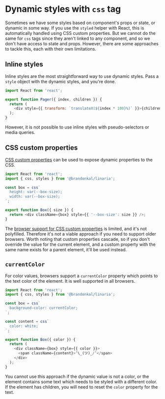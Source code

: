 # Dynamic styles with `css` tag

Sometimes we have some styles based on component's props or state, or dynamic in some way. If you use the `styled` helper with React, this is automatically handled using CSS custom properties. But we cannot do the same for `css` tags since they aren't linked to any component, and so we don't have access to state and props. However, there are some approaches to tackle this, each with their own limitations.

## Inline styles

Inline styles are the most straightforward way to use dynamic styles. Pass a `style` object with the dynamic styles, and you're done.

```js
import React from 'react';

export function Pager({ index, children }) {
  return (
    <div style={{ transform: `translateX(${index * 100}%)` }}>{children}</div>
  );
}
```

However, it is not possible to use inline styles with pseudo-selectors or media queries.

## CSS custom properties

[CSS custom properties](https://developer.mozilla.org/en-US/docs/Web/CSS/--*) can be used to expose dynamic properties to the CSS.

```js
import React from 'react';
import { css, styles } from '@brandonkal/linaria';

const box = css`
  height: var(--box-size);
  width: var(--box-size);
`;

export function Box({ size }) {
  return <div className={box} style={{ '--box-size': size }} />;
}
```

The [browser support for CSS custom properties](http://caniuse.com/#feat=css-variables) is limited, and it's not polyfilled. Therefore it's not a viable approach if you need to support older browsers. Worth noting that custom properties cascade, so if you don't override the value for the current element, and a custom property with the same name exists for a parent element, it'll be used instead.

## `currentColor`

For color values, browsers support a `currentColor` property which points to the text color of the element. It is well supported in all browsers.

```js
import React from 'react';
import { css, styles } from '@brandonkal/linaria';

const box = css`
  background-color: currentColor;
`;

const content = css`
  color: white;
`;

export function Box({ color }) {
  return (
    <div className={box} style={{ color }}>
      <span className={content}>¯\_(ツ)_/¯</span>
    </div>
  );
}
```

You cannot use this approach if the dynamic value is not a color, or the element contains some text which needs to be styled with a different color. If the element has children, you will need to reset the `color` property for the text.
